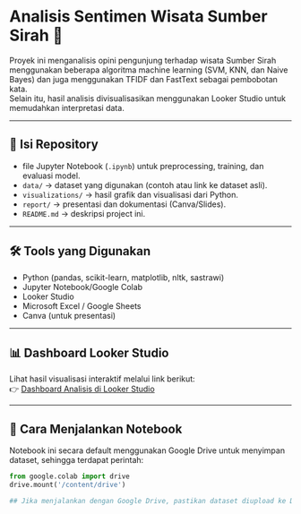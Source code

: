 # Analisis Sentimen Wisata Sumber Sirah 🌊

Proyek ini menganalisis opini pengunjung terhadap wisata Sumber Sirah menggunakan beberapa algoritma machine learning (SVM, KNN, dan Naive Bayes) dan juga menggunakan TFIDF dan FastText sebagai pembobotan kata.  
Selain itu, hasil analisis divisualisasikan menggunakan Looker Studio untuk memudahkan interpretasi data.

---

## 📂 Isi Repository
- file Jupyter Notebook (`.ipynb`) untuk preprocessing, training, dan evaluasi model.
- `data/` → dataset yang digunakan (contoh atau link ke dataset asli).
- `visualizations/` → hasil grafik dan visualisasi dari Python.
- `report/` → presentasi dan dokumentasi (Canva/Slides).
- `README.md` → deskripsi project ini.

---

## 🛠 Tools yang Digunakan
- Python (pandas, scikit-learn, matplotlib, nltk, sastrawi)
- Jupyter Notebook/Google Colab
- Looker Studio
- Microsoft Excel / Google Sheets
- Canva (untuk presentasi)

---

## 📊 Dashboard Looker Studio
Lihat hasil visualisasi interaktif melalui link berikut:  
👉 [Dashboard Analisis di Looker Studio]([https://lookerstudio.google.com/reporting/1447add9-7a59-4a3b-a3d9-7534bb9ce906])

---

## 🚀 Cara Menjalankan Notebook
Notebook ini secara default menggunakan Google Drive untuk menyimpan dataset, sehingga terdapat perintah:

```python
from google.colab import drive
drive.mount('/content/drive')

## Jika menjalankan dengan Google Drive, pastikan dataset diupload ke Drive Anda sesuai path yang digunakan di notebook. Namun, apabila tidak ingin menggunakan Google Drive, Anda juga dapat langsung menggunakan dataset yang sudah diupload pada repository ini.
